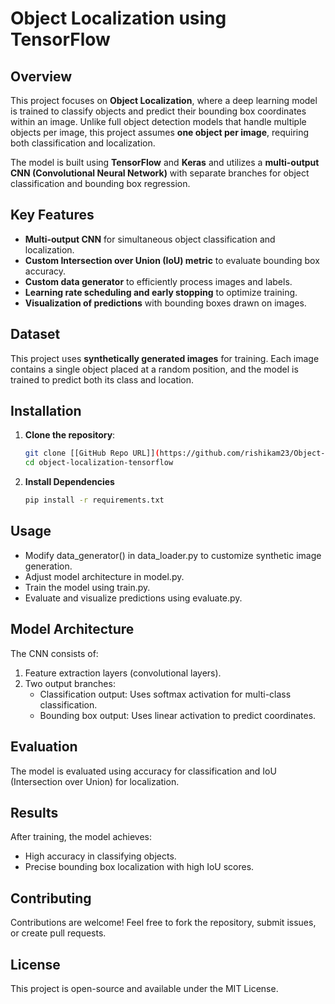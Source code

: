 # Object Localization using TensorFlow

## Overview
This project focuses on **Object Localization**, where a deep learning model is trained to classify objects and predict their bounding box coordinates within an image. Unlike full object detection models that handle multiple objects per image, this project assumes **one object per image**, requiring both classification and localization.

The model is built using **TensorFlow** and **Keras** and utilizes a **multi-output CNN (Convolutional Neural Network)** with separate branches for object classification and bounding box regression.

## Key Features
- **Multi-output CNN** for simultaneous object classification and localization.
- **Custom Intersection over Union (IoU) metric** to evaluate bounding box accuracy.
- **Custom data generator** to efficiently process images and labels.
- **Learning rate scheduling and early stopping** to optimize training.
- **Visualization of predictions** with bounding boxes drawn on images.

## Dataset
This project uses **synthetically generated images** for training. Each image contains a single object placed at a random position, and the model is trained to predict both its class and location.

## Installation

1. **Clone the repository**:
   ```bash
   git clone [[GitHub Repo URL]](https://github.com/rishikam23/Object-Localization-using-Tensorflow)
   cd object-localization-tensorflow
   ```
2. **Install Dependencies**
   ```bash
   pip install -r requirements.txt
   ```

## Usage
- Modify data_generator() in data_loader.py to customize synthetic image generation.
- Adjust model architecture in model.py.
- Train the model using train.py.
- Evaluate and visualize predictions using evaluate.py.

## Model Architecture
The CNN consists of:
1. Feature extraction layers (convolutional layers).
2. Two output branches:
     - Classification output: Uses softmax activation for multi-class classification.
     - Bounding box output: Uses linear activation to predict coordinates.
       
## Evaluation
The model is evaluated using accuracy for classification and IoU (Intersection over Union) for localization.

## Results
After training, the model achieves:
- High accuracy in classifying objects.
- Precise bounding box localization with high IoU scores.

## Contributing
Contributions are welcome! Feel free to fork the repository, submit issues, or create pull requests.

## License
This project is open-source and available under the MIT License.

